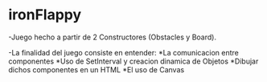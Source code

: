 # ironFlappy

-Juego hecho a partir de 2 Constructores (Obstacles y Board). 

-La finalidad del juego consiste en entender:
    *La comunicacion entre componentes
    *Uso de SetInterval y creacion dinamica de Objetos
    *Dibujar dichos componentes en un HTML
    *El uso de Canvas
